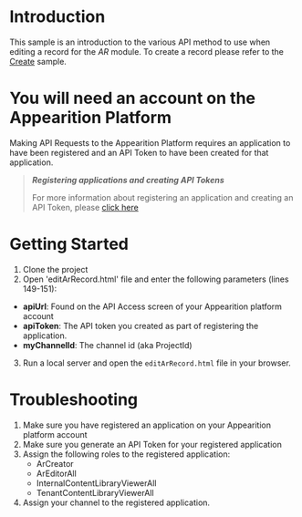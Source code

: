 # Introduction

This sample is an introduction to the various API method to use when editing a record for the *AR* module.
To create a record please refer to the [Create](../Create/) sample.

# You will need an account on the Appearition Platform

Making API Requests to the Appearition Platform requires an application to have been registered and an API Token to have been created for that application.

> ***Registering applications and creating API Tokens***
>
> For more information about registering an application and creating an API Token, please [click here](http://docs.appearition.com/sdk/api-access/#application_registration)

# Getting Started

1. Clone the project
2. Open 'editArRecord.html' file and enter the following parameters (lines 149-151):

- **apiUrl**: Found on the API Access screen of your Appearition platform account
- **apiToken**: The API token you created as part of registering the application.
- **myChannelId**: The channel id (aka ProjectId)

3. Run a local server and open the `editArRecord.html` file in your browser. 

# Troubleshooting

1. Make sure you have registered an application on your Appearition platform account
2. Make sure you generate an API Token for your registered application
3. Assign the following roles to the registered application:
    - ArCreator
    - ArEditorAll
    - InternalContentLibraryViewerAll
    - TenantContentLibraryViewerAll
4. Assign your channel to the registered application.
